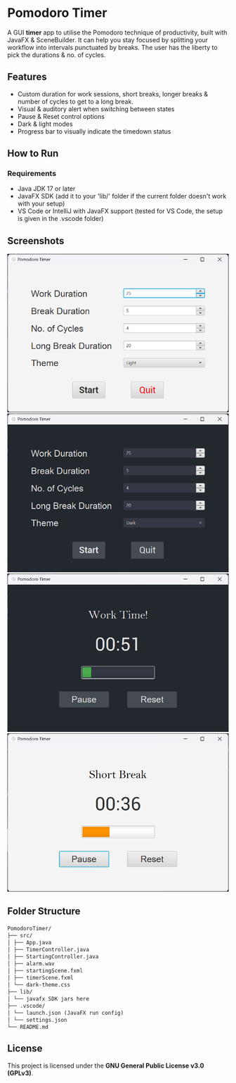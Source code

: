 # Pomodoro Timer
A GUI **timer** app to utilise the Pomodoro technique of productivity, built with JavaFX & SceneBuilder. It can help you stay focused by splitting your workflow into intervals punctuated by breaks. The user has the liberty to pick the durations & no. of cycles.

## Features
- Custom duration for work sessions, short breaks, longer breaks & number of cycles to get to a long break.
- Visual & auditory alert when switching between states
- Pause & Reset control options
- Dark & light modes
- Progress bar to visually indicate the timedown status

## How to Run
### Requirements
- Java JDK 17 or later
- JavaFX SDK (add it to your 'lib/' folder if the current folder doesn't work with your setup)
- VS Code or IntelliJ with JavaFX support (tested for VS Code, the setup is given in the .vscode folder)

## Screenshots
![Welcome Page - Light](https://raw.githubusercontent.com/MubtasimSajid/PomodoroTimer/main/Screenshots/WelcomeScreen_light.png)
![Welcome Page - Dark](https://raw.githubusercontent.com/MubtasimSajid/PomodoroTimer/main/Screenshots/WelcomeScreen_dark.png)
![Countdown for Work](https://raw.githubusercontent.com/MubtasimSajid/PomodoroTimer/main/Screenshots/WorkTimer_dark.png)
![Countdown for Break](https://raw.githubusercontent.com/MubtasimSajid/PomodoroTimer/main/Screenshots/ShortBreak_light.png)

## Folder Structure
```
PomodoroTimer/
├── src/
│ ├── App.java
│ ├── TimerController.java
│ ├── StartingController.java
│ ├── alarm.wav
│ ├── startingScene.fxml
│ ├── timerScene.fxml
│ └── dark-theme.css
├── lib/
│ └── javafx SDK jars here
├── .vscode/
│ └── launch.json (JavaFX run config)
│ └── settings.json
└── README.md
```

## License
This project is licensed under the **GNU General Public License v3.0 (GPLv3)**.
